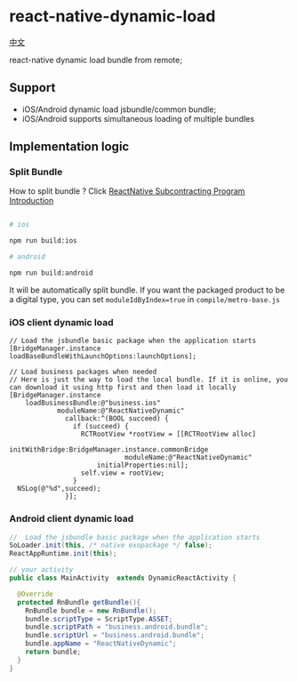 # react-native-dynamic-load
[中文](./README_CH.md)

react-native dynamic load bundle from remote;
## Support

- iOS/Android dynamic load jsbundle/common bundle;
- iOS/Android supports simultaneous loading of multiple bundles

## Implementation logic

### Split Bundle

How to split bundle ? Click [ReactNative Subcontracting Program Introduction](https://dev.to/mrgaogang/react-native-sdk-upgrade-issues-and-split-jsbundle-46k9)

```bash

# ios 

npm run build:ios

# android

npm run build:android

```

It will be automatically split bundle. If you want the packaged product to be a digital type, you can set `moduleIdByIndex=true` in `compile/metro-base.js`

### iOS client dynamic load

```objc
// Load the jsbundle basic package when the application starts
[BridgeManager.instance loadBaseBundleWithLaunchOptions:launchOptions];

// Load business packages when needed
// Here is just the way to load the local bundle. If it is online, you can download it using http first and then load it locally
[BridgeManager.instance
    loadBusinessBundle:@"business.ios"
            moduleName:@"ReactNativeDynamic"
              callback:^(BOOL succeed) {
                if (succeed) {
                  RCTRootView *rootView = [[RCTRootView alloc]
                         initWithBridge:BridgeManager.instance.commonBridge
                             moduleName:@"ReactNativeDynamic"
                      initialProperties:nil];
                  self.view = rootView;
                }
  NSLog(@"%d",succeed);
              }];
```

### Android client dynamic load

```java
//  Load the jsbundle basic package when the application starts
SoLoader.init(this, /* native exopackage */ false);
ReactAppRuntime.init(this);

// your activity
public class MainActivity  extends DynamicReactActivity {

  @Override
  protected RnBundle getBundle(){
    RnBundle bundle = new RnBundle();
    bundle.scriptType = ScriptType.ASSET;
    bundle.scriptPath = "business.android.bundle";
    bundle.scriptUrl = "business.android.bundle";
    bundle.appName = "ReactNativeDynamic";
    return bundle;
  }
}


```

